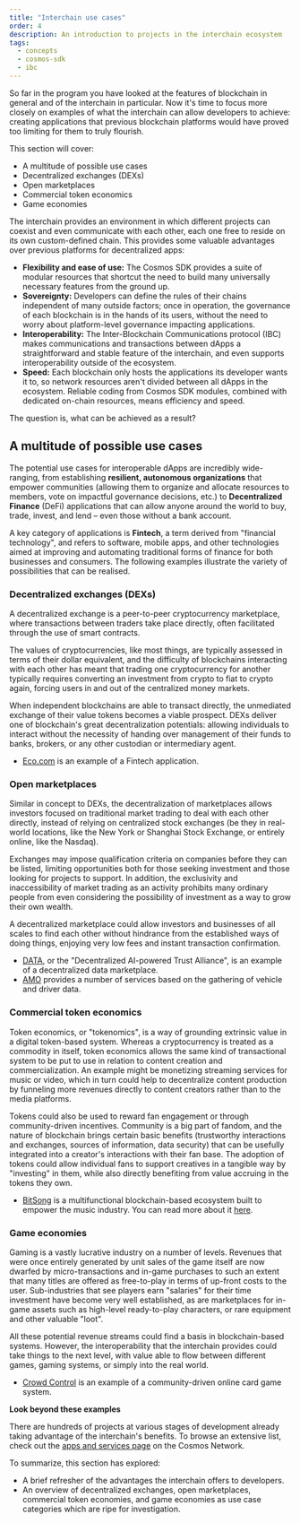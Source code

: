 ```yaml
---
title: "Interchain use cases"
order: 4
description: An introduction to projects in the interchain ecosystem
tags:
  - concepts
  - cosmos-sdk
  - ibc
---
```


So far in the program you have looked at the features of blockchain in general and of the interchain in particular. Now it's time to focus more closely on examples of what the interchain can allow developers to achieve: creating applications that previous blockchain platforms would have proved too limiting for them to truly flourish.

<HighlightBox type="Learning">

This section will cover:

* A multitude of possible use cases
* Decentralized exchanges (DEXs)
* Open marketplaces
* Commercial token economics
* Game economies

</HighlightBox>

The interchain provides an environment in which different projects can coexist and even communicate with each other, each one free to reside on its own custom-defined chain. This provides some valuable advantages over previous platforms for decentralized apps:

* **Flexibility and ease of use:** The Cosmos SDK provides a suite of modular resources that shortcut the need to build many universally necessary features from the ground up.
* **Sovereignty:** Developers can define the rules of their chains independent of many outside factors; once in operation, the governance of each blockchain is in the hands of its users, without the need to worry about platform-level governance impacting applications.
* **Interoperability:** The Inter-Blockchain Communications protocol (IBC) makes communications and transactions between dApps a straightforward and stable feature of the interchain, and even supports interoperability outside of the ecosystem.
* **Speed:** Each blockchain only hosts the applications its developer wants it to, so network resources aren't divided between all dApps in the ecosystem. Reliable coding from Cosmos SDK modules, combined with dedicated on-chain resources, means efficiency and speed.

The question is, what can be achieved as a result?

## A multitude of possible use cases

The potential use cases for interoperable dApps are incredibly wide-ranging, from establishing **resilient, autonomous organizations** that empower communities (allowing them to organize and allocate resources to members, vote on impactful governance decisions, etc.) to **Decentralized Finance** (DeFi) applications that can allow anyone around the world to buy, trade, invest, and lend – even those without a bank account.

A key category of applications is **Fintech**, a term derived from "financial technology", and refers to software, mobile apps, and other technologies aimed at improving and automating traditional forms of finance for both businesses and consumers. The following examples illustrate the variety of possibilities that can be realised.

### Decentralized exchanges (DEXs)

A decentralized exchange is a peer-to-peer cryptocurrency marketplace, where transactions between traders take place directly, often facilitated through the use of smart contracts.

The values of cryptocurrencies, like most things, are typically assessed in terms of their dollar equivalent, and the difficulty of blockchains interacting with each other has meant that trading one cryptocurrency for another typically requires converting an investment from crypto to fiat to crypto again, forcing users in and out of the centralized money markets.

When independent blockchains are able to transact directly, the unmediated exchange of their value tokens becomes a viable prospect. DEXs deliver one of blockchain's great decentralization potentials: allowing individuals to interact without the necessity of handing over management of their funds to banks, brokers, or any other custodian or intermediary agent.

* [Eco.com](https://eco.com/) is an example of a Fintech application.

### Open marketplaces

Similar in concept to DEXs, the decentralization of marketplaces allows investors focused on traditional market trading to deal with each other directly, instead of relying on centralized stock exchanges (be they in real-world locations, like the New York or Shanghai Stock Exchange, or entirely online, like the Nasdaq). 

Exchanges may impose qualification criteria on companies before they can be listed, limiting opportunities both for those seeking investment and those looking for projects to support. In addition, the exclusivity and inaccessibility of market trading as an activity prohibits many ordinary people from even considering the possibility of investment as a way to grow their own wealth.

A decentralized marketplace could allow investors and businesses of all scales to find each other without hindrance from the established ways of doing things, enjoying very low fees and instant transaction confirmation.

* [DATA](https://data.eco/), or the "Decentralized AI-powered Trust Alliance", is an example of a decentralized data marketplace.
* [AMO](https://www.amo.foundation/) provides a number of services based on the gathering of vehicle and driver data.

### Commercial token economics

Token economics, or "tokenomics", is a way of grounding extrinsic value in a digital token-based system. Whereas a cryptocurrency is treated as a commodity in itself, token economics allows the same kind of transactional system to be put to use in relation to content creation and commercialization. An example might be monetizing streaming services for music or video, which in turn could help to decentralize content production by funneling more revenues directly to content creators rather than to the media platforms.

Tokens could also be used to reward fan engagement or through community-driven incentives. Community is a big part of fandom, and the nature of blockchain brings certain basic benefits (trustworthy interactions and exchanges, sources of information, data security) that can be usefully integrated into a creator's interactions with their fan base. The adoption of tokens could allow individual fans to support creatives in a tangible way by "investing" in them, while also directly benefiting from value accruing in the tokens they own.

* [BitSong](https://bitsong.io/) is a multifunctional blockchain-based ecosystem built to empower the music industry. You can read more about it [here](https://docs.bitsong.io/).

### Game economies

Gaming is a vastly lucrative industry on a number of levels. Revenues that were once entirely generated by unit sales of the game itself are now dwarfed by micro-transactions and in-game purchases to such an extent that many titles are offered as free-to-play in terms of up-front costs to the user. Sub-industries that see players earn "salaries" for their time investment have become very well established, as are marketplaces for in-game assets such as high-level ready-to-play characters, or rare equipment and other valuable "loot".

All these potential revenue streams could find a basis in blockchain-based systems. However, the interoperability that the interchain provides could take things to the next level, with value able to flow between different games, gaming systems, or simply into the real world.

* [Crowd Control](https://crowdcontrol.network/#/) is an example of a community-driven online card game system.

<HighlightBox type="info">

**Look beyond these examples**

There are hundreds of projects at various stages of development already taking advantage of the interchain's benefits. To browse an extensive list, check out the [apps and services page](https://cosmos.network/ecosystem/apps/) on the Cosmos Network.

</HighlightBox>

<HighlightBox type="synopsis">

To summarize, this section has explored:

* A brief refresher of the advantages the interchain offers to developers.
* An overview of decentralized exchanges, open marketplaces, commercial token economies, and game economies as use case categories which are ripe for investigation.

</HighlightBox>

<!--## Next up

Are you ready to get some ATOM? Find out all about the native token of the Cosmos Hub and how to stake ATOM in the [next section](./4-atom-staking.md).-->
